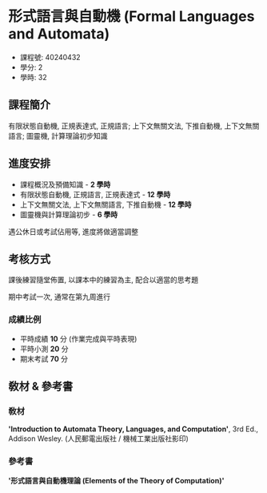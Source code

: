 # 形式語言與自動機 (Formal Languages and Automata)

- 課程號: 40240432
- 學分: 2
- 學時: 32

## 課程簡介

有限狀態自動機, 正規表達式, 正規語言; 上下文無關文法, 下推自動機, 上下文無關語言; 圖靈機, 計算理論初步知識

## 進度安排

- 課程概況及預備知識 - **2 學時**
- 有限狀態自動機, 正規語言, 正規表達式 - **12 學時**
- 上下文無關文法, 上下文無關語言, 下推自動機 - **12 學時**
- 圖靈機與計算理論初步 - **6 學時**

遇公休日或考試佔用等, 進度將做適當調整

## 考核方式

課後練習隨堂佈置, 以課本中的練習為主, 配合以適當的思考題

期中考試一次, 通常在第九周進行

### 成績比例

- 平時成績 **10** 分 (作業完成與平時表現)
- 平時小測 **20** 分
- 期末考試 **70** 分

## 敎材 & 參考書

### 敎材

**'Introduction to Automata Theory, Languages, and Computation'**, 3rd Ed., Addison Wesley. (人民郵電出版社 / 機械工業出版社影印)

### 參考書

**'形式語言與自動機理論 (Elements of the Theory of Computation)'**
